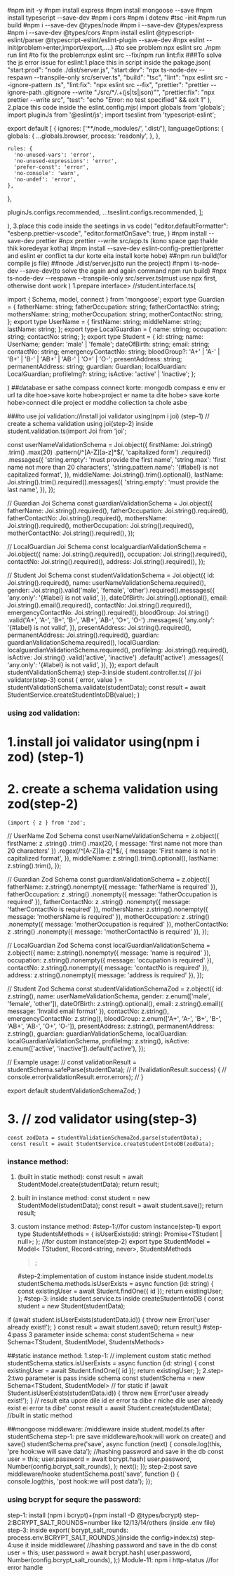 #npm init -y #npm install express #npm install mongoose --save #npm install
typescript --save-dev #npm i cors #npm i dotenv #tsc -init #npm run build #npm i
--save-dev @types/node #npm i --save-dev @types/express #npm i --save-dev
@types/cors #npm install eslint @typescript-eslint/parser
@typescript-eslint/eslint-plugin --save-dev #npx eslint
--init(problem>enter,import/export,....) #to see problem:npx eslint src ./npm
run lint #to fix the problem:npx eslint src --fix/npm run lint:fix
###To solve the js error issue for eslint:1.place this in script inside the pakage.json(
"start:prod": "node ./dist/server.js",
"start:dev": "npx ts-node-dev --respawn --transpile-only src/server.ts",
"build": "tsc",
"lint": "npx eslint src --ignore-pattern .ts",
"lint:fix": "npx eslint src --fix",
"prettier": "prettier --ignore-path .gitignore --write \"./src/\*_/_.+(js|ts|json)\"",
"prettier:fix": "npx prettier --write src",
"test": "echo \"Error: no test specified\" && exit 1"
), 2.place this code inside the eslint.config.mjs(
import globals from 'globals';
import pluginJs from '@eslint/js';
import tseslint from 'typescript-eslint';

export default [
{
ignores: ['**/node_modules/', '.dist/'],
languageOptions: {
globals: {
...globals.browser,
process: 'readonly',
},
},

    rules: {
      'no-unused-vars': 'error',
      'no-unused-expressions': 'error',
      'prefer-const': 'error',
      'no-console': 'warn',
      'no-undef': 'error',
    },

},

pluginJs.configs.recommended,
...tseslint.configs.recommended,
];

), 3.place this code inside the seetings in vs code(
"editor.defaultFormatter": "esbenp.prettier-vscode",
"editor.formatOnSave": true,
)
#npm install
--save-dev prettier
#npx prettier --write src/app.ts (kono space gap thakle thik koredeyar kotha)
#npm install --save-dev eslint-config-prettier(pretter and eslint er conflict ta dur korte eita install korte hobe)
##npm run build(for compile js file)
##node ./dist/server.js(to run the project)
#npm i ts-node-dev --save-dev(to solve the again and again command npm run build)
#npx ts-node-dev --respawn --transpile-only src/server.ts(must use npx first, otherwise dont work )
1.prepare interface> //student.interface.ts(

import { Schema, model, connect } from 'mongoose';
export type Guardian = {
fatherName: string;
fatherOccupation: string;
fatherContactNo: string;
mothersName: string;
motherOccupation: string;
motherContactNo: string;
};
export type UserName = {
firstName: string;
middleName: string;
lastName: string;
};
export type LocalGuardian = {
name: string;
occupation: string;
contactNo: string;
};
export type Student = {
id: string;
name: UserName;
gender: 'male' | 'female';
dateOfBirth: string;
email: string;
contactNo: string;
emergencyContactNo: string;
bloodGroup?: 'A+' | 'A-' | 'B+' | 'B-' | 'AB+' | 'AB-' | 'O+' | 'O-';
presentAddress: string;
permanentAddress: string;
guardian: Guardian;
localGuardian: LocalGuardian;
profileImg?: string;
isActive: 'active' | 'inactive';
};

)
##database er sathe compass connect korte: mongodb compass e env er url ta dite hoe>save korte hobe>project er name ta dite hobe> save korte hobe>connect dile project er moddhe collection ta chole asbe

###to use joi validation://install joi validator using(npm i joi) (step-1)
// create a schema validation using joi(step-2)
inside student.validation.ts(import Joi from 'joi';

const userNameValidationSchema = Joi.object({
firstName: Joi.string()
.trim()
.max(20)
.pattern(/^[A-Z][a-z]\*$/, 'capitalized form')
.required()
.messages({
'string.empty': 'must provide the first name',
'string.max': 'first name not more than 20 characters',
'string.pattern.name': '{#label} is not capitalized format',
}),
middleName: Joi.string().trim().optional(),
lastName: Joi.string().trim().required().messages({
'string.empty': 'must provide the last name',
}),
});

// Guardian Joi Schema
const guardianValidationSchema = Joi.object({
fatherName: Joi.string().required(),
fatherOccupation: Joi.string().required(),
fatherContactNo: Joi.string().required(),
mothersName: Joi.string().required(),
motherOccupation: Joi.string().required(),
motherContactNo: Joi.string().required(),
});

// LocalGuardian Joi Schema
const localguardianValidationSchema = Joi.object({
name: Joi.string().required(),
occupation: Joi.string().required(),
contactNo: Joi.string().required(),
address: Joi.string().required(),
});

// Student Joi Schema
const studentValidationSchema = Joi.object({
id: Joi.string().required(),
name: userNameValidationSchema.required(),
gender: Joi.string().valid('male', 'female', 'other').required().messages({
'any.only': '{#label} is not valid',
}),
dateOfBirth: Joi.string().optional(),
email: Joi.string().email().required(),
contactNo: Joi.string().required(),
emergencyContactNo: Joi.string().required(),
bloodGroup: Joi.string()
.valid('A+', 'A-', 'B+', 'B-', 'AB+', 'AB-', 'O+', 'O-')
.messages({
'any.only': '{#label} is not valid',
}),
presentAddress: Joi.string().required(),
permanentAddress: Joi.string().required(),
guardian: guardianValidationSchema.required(),
localGuardian: localguardianValidationSchema.required(),
profileImg: Joi.string().required(),
isActive: Joi.string()
.valid('active', 'inactive')
.default('active')
.messages({
'any.only': '{#label} is not valid',
}),
});
export default studentValidationSchema;)
step-3:inside student.controller.ts(
// joi validator(step-3)
const { error, value } = studentValidationSchema.validate(studentData);
const result = await StudentService.createStudentIntoDB(value);
)

### using zod validation:

# 1.install joi validator using(npm i zod) (step-1)

# 2. create a schema validation using zod(step-2)

    (import { z } from 'zod';

// UserName Zod Schema
const userNameValidationSchema = z.object({
firstName: z
.string()
.trim()
.max(20, { message: 'first name not more than 20 characters' })
.regex(/^[A-Z][a-z]\*$/, {
message: 'First name is not in capitalized format',
}),
middleName: z.string().trim().optional(),
lastName: z.string().trim(),
});

// Guardian Zod Schema
const guardianValidationSchema = z.object({
fatherName: z.string().nonempty({ message: 'fatherName is required' }),
fatherOccupation: z
.string()
.nonempty({ message: 'fatherOccupation is required' }),
fatherContactNo: z
.string()
.nonempty({ message: 'fatherContactNo is required' }),
mothersName: z.string().nonempty({ message: 'mothersName is required' }),
motherOccupation: z
.string()
.nonempty({ message: 'motherOccupation is required' }),
motherContactNo: z
.string()
.nonempty({ message: 'motherContactNo is required' }),
});

// LocalGuardian Zod Schema
const localGuardianValidationSchema = z.object({
name: z.string().nonempty({ message: 'name is required' }),
occupation: z.string().nonempty({ message: 'occupation is required' }),
contactNo: z.string().nonempty({ message: 'contactNo is required' }),
address: z.string().nonempty({ message: 'address is required' }),
});

// Student Zod Schema
const studentValidationSchemaZod = z.object({
id: z.string(),
name: userNameValidationSchema,
gender: z.enum(['male', 'female', 'other']),
dateOfBirth: z.string().optional(),
email: z.string().email({ message: 'Invalid email format' }),
contactNo: z.string(),
emergencyContactNo: z.string(),
bloodGroup: z.enum(['A+', 'A-', 'B+', 'B-', 'AB+', 'AB-', 'O+', 'O-']),
presentAddress: z.string(),
permanentAddress: z.string(),
guardian: guardianValidationSchema,
localGuardian: localGuardianValidationSchema,
profileImg: z.string(),
isActive: z.enum(['active', 'inactive']).default('active'),
});

// Example usage:
// const validationResult = studentSchema.safeParse(studentData);
// if (!validationResult.success) {
// console.error(validationResult.error.errors);
// }

export default studentValidationSchemaZod;
)

# 3. // zod validator using(step-3)

    const zodData = studentValidationSchemaZod.parse(studentData);
     const result = await StudentService.createStudentIntoDB(zodData);

### instance method:

1. (built in static method):
   const result = await StudentModel.create(studentData);
   return result;
2. built in instance method:
   const student = new StudentModel(studentData);
   const result = await student.save();
   return result;
3. custom instance method:
   #step-1://for custom instance(step-1)
   export type StudentsMethods = {
   isUserExists(id: string): Promise<TStudent | null>;
   };
   //for custom instance(step-2)
   export type StudentModel = Model<
   TStudent,
   Record<string, never>,
   StudentsMethods

   > ;

   #step-2:implementation of custom instance inside student.model.ts
   studentSchema.methods.isUserExists = async function (id: string) {
   const existingUser = await Student.findOne({ id });
   return existingUser;
   };
   #step-3: inside student.service.ts inside createStudentIntoDB
   ( const student = new Student(studentData);

if (await student.isUserExists(studentData.id)) {
throw new Error('user already exist!');
}
const result = await student.save();
return result;)
#step-4:pass 3 parameter inside schema:
const studentSchema = new Schema<TStudent, StudentModel, StudentsMethods>

##static instance method:
1.step-1:
// implement custom static method
studentSchema.statics.isUserExists = async function (id: string) {
const existingUser = await Student.findOne({ id });
return existingUser;
};
2.step-2:two parameter is pass inside schema
const studentSchema = new Schema<TStudent, StudentModel>
// for static
if (await Student.isUserExists(studentData.id)) {
throw new Error('user already exist!');
}
// result eita upore dile id er error ta dibe r niche dile user already exist ei error ta dibe'
const result = await Student.create(studentData); //built in static method

##mongoose middleware:
/middleware inside student.model.ts after studentSchema
step-1: pre save middleware/hook:will work on create() and save()
studentSchema.pre('save', async function (next) {
console.log(this, 'pre hook:we will save data');
//hashing password and save in the db
const user = this;
user.password = await bcrypt.hash(
user.password,
Number(config.bcrypt_salt_rounds),
);
next();
});
step-2:post save middleware/hooke
studentSchema.post('save', function () {
console.log(this, 'post hook:we will post data');
});

### using bcrypt for sequre the password:

step-1: install (npm i bcrypt)+(npm install -D @types/bcrypt)
step-2:BCRYPT_SALT_ROUNDS=number like 12/13/14/others (inside .env file)
step-3: inside export( bcrypt_salt_rounds: process.env.BCRYPT_SALT_ROUNDS,)(inside the config>index.ts)
step-4:use it inside middleware(
//hashing password and save in the db
const user = this;
user.password = await bcrypt.hash(
user.password,
Number(config.bcrypt_salt_rounds),
);)
Module-11:
npm i http-status //for error handle
